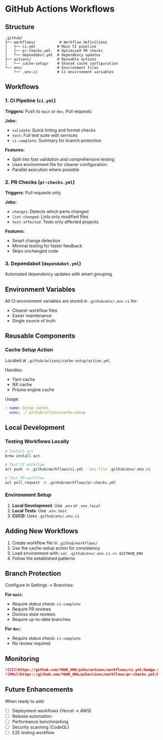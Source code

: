 # GitHub Actions Workflows

## Structure

```
.github/
├── workflows/           # Workflow definitions
│   ├── ci.yml          # Main CI pipeline
│   ├── pr-checks.yml   # Optimized PR checks
│   └── dependabot.yml  # Dependency updates
├── actions/            # Reusable actions
│   └── cache-setup/    # Shared cache configuration
└── env/                # Environment files
    └── .env.ci         # CI environment variables
```

## Workflows

### 1. CI Pipeline (`ci.yml`)

**Triggers:** Push to `main` or `dev`, Pull requests

**Jobs:**

- `validate`: Quick linting and format checks
- `test`: Full test suite with services
- `ci-complete`: Summary for branch protection

**Features:**

- Split into fast validation and comprehensive testing
- Uses environment file for cleaner configuration
- Parallel execution where possible

### 2. PR Checks (`pr-checks.yml`)

**Triggers:** Pull requests only

**Jobs:**

- `changes`: Detects which parts changed
- `lint-changed`: Lints only modified files
- `test-affected`: Tests only affected projects

**Features:**

- Smart change detection
- Minimal testing for faster feedback
- Skips unchanged code

### 3. Dependabot (`dependabot.yml`)

Automated dependency updates with smart grouping.

## Environment Variables

All CI environment variables are stored in `.github/env/.env.ci` for:

- Cleaner workflow files
- Easier maintenance
- Single source of truth

## Reusable Components

### Cache Setup Action

Located at `.github/actions/cache-setup/action.yml`

Handles:

- Yarn cache
- NX cache
- Prisma engine cache

Usage:

```yaml
- name: Setup caches
  uses: ./.github/actions/cache-setup
```

## Local Development

### Testing Workflows Locally

```bash
# Install act
brew install act

# Test CI workflow
act push -W .github/workflows/ci.yml --env-file .github/env/.env.ci

# Test PR workflow
act pull_request -W .github/workflows/pr-checks.yml
```

### Environment Setup

1. **Local Development**: Use `.env` or `.env.local`
2. **Local Tests**: Use `.env.test`
3. **CI/CD**: Uses `.github/env/.env.ci`

## Adding New Workflows

1. Create workflow file in `.github/workflows/`
2. Use the cache-setup action for consistency
3. Load environment with: `cat .github/env/.env.ci >> $GITHUB_ENV`
4. Follow the established patterns

## Branch Protection

Configure in Settings → Branches:

**For `main`:**

- Require status check: `ci-complete`
- Require PR reviews
- Dismiss stale reviews
- Require up-to-date branches

**For `dev`:**

- Require status check: `ci-complete`
- No review required

## Monitoring

```markdown
![CI](https://github.com/YOUR_ORG/pika/actions/workflows/ci.yml/badge.svg)
![PRs](https://github.com/YOUR_ORG/pikactions/workflows/pr-checks.yml/badge.svg)
```

## Future Enhancements

When ready to add:

- [ ] Deployment workflows (Vercel → AWS)
- [ ] Release automation
- [ ] Performance benchmarking
- [ ] Security scanning (CodeQL)
- [ ] E2E testing workflow
